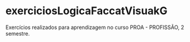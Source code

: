# exerciciosLogicaFaccatVisuakG
Exercícios realizados para aprendizagem no curso PROA - PROFISSÃO, 2 semestre.
